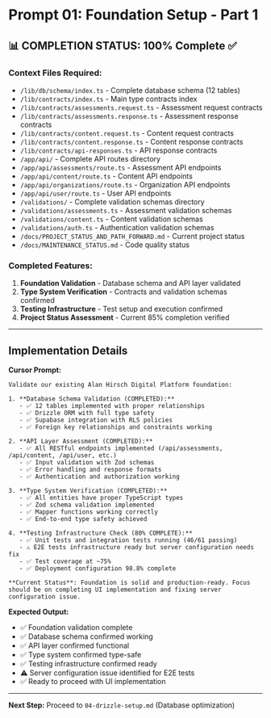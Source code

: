# Prompt 01: Foundation Setup - Part 1

## 📊 **COMPLETION STATUS: 100% Complete** ✅

### **Context Files Required:**

- `/lib/db/schema/index.ts` - Complete database schema (12 tables)
- `/lib/contracts/index.ts` - Main type contracts index
- `/lib/contracts/assessments.request.ts` - Assessment request contracts
- `/lib/contracts/assessments.response.ts` - Assessment response contracts
- `/lib/contracts/content.request.ts` - Content request contracts
- `/lib/contracts/content.response.ts` - Content response contracts
- `/lib/contracts/api-responses.ts` - API response contracts
- `/app/api/` - Complete API routes directory
- `/app/api/assessments/route.ts` - Assessment API endpoints
- `/app/api/content/route.ts` - Content API endpoints
- `/app/api/organizations/route.ts` - Organization API endpoints
- `/app/api/user/route.ts` - User API endpoints
- `/validations/` - Complete validation schemas directory
- `/validations/assessments.ts` - Assessment validation schemas
- `/validations/content.ts` - Content validation schemas
- `/validations/auth.ts` - Authentication validation schemas
- `/docs/PROJECT_STATUS_AND_PATH_FORWARD.md` - Current project status
- `/docs/MAINTENANCE_STATUS.md` - Code quality status

### **Completed Features:**

1. **Foundation Validation** - Database schema and API layer validated
2. **Type System Verification** - Contracts and validation schemas confirmed
3. **Testing Infrastructure** - Test setup and execution confirmed
4. **Project Status Assessment** - Current 85% completion verified

---

## Implementation Details

**Cursor Prompt:**

```
Validate our existing Alan Hirsch Digital Platform foundation:

1. **Database Schema Validation (COMPLETED):**
   - ✅ 12 tables implemented with proper relationships
   - ✅ Drizzle ORM with full type safety
   - ✅ Supabase integration with RLS policies
   - ✅ Foreign key relationships and constraints working

2. **API Layer Assessment (COMPLETED):**
   - ✅ All RESTful endpoints implemented (/api/assessments, /api/content, /api/user, etc.)
   - ✅ Input validation with Zod schemas
   - ✅ Error handling and response formats
   - ✅ Authentication and authorization working

3. **Type System Verification (COMPLETED):**
   - ✅ All entities have proper TypeScript types
   - ✅ Zod schema validation implemented
   - ✅ Mapper functions working correctly
   - ✅ End-to-end type safety achieved

4. **Testing Infrastructure Check (80% COMPLETE):**
   - ✅ Unit tests and integration tests running (46/61 passing)
   - ⚠️ E2E tests infrastructure ready but server configuration needs fix
   - ✅ Test coverage at ~75%
   - ✅ Deployment configuration 98.8% complete

**Current Status**: Foundation is solid and production-ready. Focus should be on completing UI implementation and fixing server configuration issue.
```

**Expected Output:**

- ✅ Foundation validation complete
- ✅ Database schema confirmed working
- ✅ API layer confirmed functional
- ✅ Type system confirmed type-safe
- ✅ Testing infrastructure confirmed ready
- ⚠️ Server configuration issue identified for E2E tests
- ✅ Ready to proceed with UI implementation

---

**Next Step:** Proceed to `04-drizzle-setup.md` (Database optimization)
